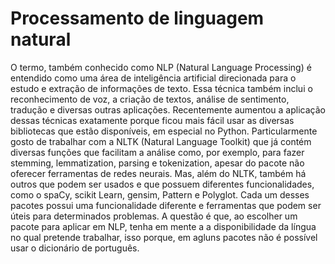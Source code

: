 # Processamento de linguagem natural

O termo, também conhecido como NLP (Natural Language Processing) é entendido como uma área de inteligência artificial direcionada para o estudo e extração de informações de texto. Essa técnica também inclui o reconhecimento de voz, a criação de textos, análise de sentimento, tradução e diversas outras aplicações. Recentemente aumentou a aplicação dessas técnicas exatamente porque ficou mais fácil usar as diversas bibliotecas que estão disponíveis, em especial no Python. Particularmente gosto de trabalhar com a NLTK (Natural Language Toolkit) que já contém diversas funções que facilitam a análise como, por exemplo, para fazer stemming, lemmatization, parsing e tokenization, apesar do pacote não oferecer ferramentas de redes neurais. Mas, além do NLTK, também há outros que podem ser usados e que possuem diferentes funcionalidades, como o spaCy, scikit Learn, gensim, Pattern e Polyglot. Cada um desses pacotes possui uma funcionalidade diferente e ferramentas que podem ser úteis para determinados problemas. A questão é que, ao escolher um pacote para aplicar em NLP, tenha em mente a a disponibilidade da língua no qual pretende trabalhar, isso porque, em agluns pacotes não é possível usar o dicionário de português.
